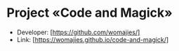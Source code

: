 # Project «Code and Magick»

* Developer: [https://github.com/womajies/]
* Link: [https://womajies.github.io/code-and-magick/]
